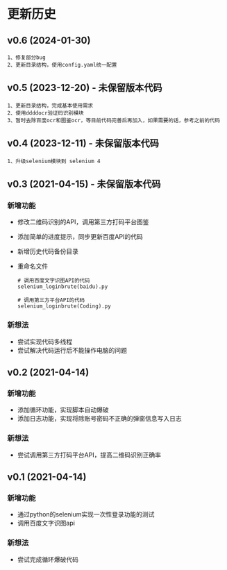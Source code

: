 # 更新历史

## v0.6 (2024-01-30)

```
1、修复部分bug
2、更新目录结构，使用config.yaml统一配置
```

## v0.5 (2023-12-20) - 未保留版本代码

```
1、更新目录结构，完成基本使用需求
2、使用ddddocr验证码识别模块
3、暂时去除百度ocr和图鉴ocr，等目前代码完善后再加入，如果需要的话，参考之前的代码
```

## v0.4 (2023-12-11) - 未保留版本代码

```
1、升级selenium模块到 selenium 4
```

## v0.3 (2021-04-15) - 未保留版本代码

### 新增功能

- 修改二维码识别的API，调用第三方打码平台图鉴

- 添加简单的进度提示，同步更新百度API的代码

- 新增历史代码备份目录

- 重命名文件

  ~~~
  # 调用百度文字识图API的代码
  selenium_loginbrute(baidu).py
  
  # 调用第三方平台API的代码
  selenium_loginbrute(Coding).py
  ~~~

### 新想法

- 尝试实现代码多线程
- 尝试解决代码运行后不能操作电脑的问题

## v0.2 (2021-04-14)

### 新增功能

- 添加循环功能，实现脚本自动爆破
- 添加日志功能，实现将除账号密码不正确的弹窗信息写入日志

### 新想法

- 尝试调用第三方打码平台API，提高二维码识别正确率

## v0.1 (2021-04-14)

### 新增功能

- 通过python的selenium实现一次性登录功能的测试
- 调用百度文字识图api

### 新想法

- 尝试完成循环爆破代码